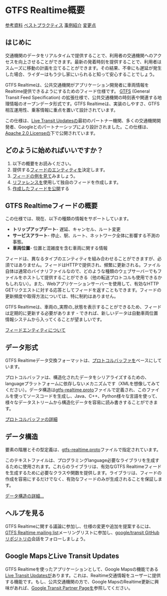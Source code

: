 # GTFS Realtime概要

<div class="landing-page">
   <a class="button" href="reference">参考資料</a>
   <a class="button" href="best-practices">ベストプラクティス</a>
   <a class="button" href="feed-examples">事例紹介</a>
   <a class="button" href="changes">変更点</a>
</div>

## はじめに

交通機関のデータをリアルタイムで提供することで、利用者の交通機関へのアクセスを向上させることができます。最新の発着時刻を提供することで、利用者はスムーズに移動の計画を立てることができます。その結果、不幸にも遅延が発生した場合、ライダーはもう少し家にいられると知って安心することでしょう。

GTFS Realtimeは、公共交通機関がアプリケーション開発者に車両情報をRealtime提供できるようにするためのフィード仕様です。 [GTFS](../schedule/reference) (General Transit Feed Specification) の拡張仕様で、公共交通機関の時刻表や関連する地理情報のオープンデータ形式です。GTFS Realtimeは、実装のしやすさ、GTFS相互運用性、乗客情報に重点を置いて設計されています。

この仕様は、[Live Transit Updatesの](https://developers.google.com/transit/google-transit#LiveTransitUpdates)最初のパートナー機関、多くの交通機関開発者、Googleとのパートナーシップにより設計されました。この仕様は、[Apache 2.0 Licenseの](https://www.apache.org/licenses/LICENSE-2.0.html)下で公開されています。

## どのように始めればいいですか？

1.  以下の概要をお読みください。
2.  提供する[フィードのエンティティを](feed-entities)決定します。
3.  [フィードの例を見て](feed-examples)みましょう。
4.  [リファレンスを](reference)使用して独自のフィードを作成します。
5.  [作成したフィードを公開](best-practices/#feed-publishing-general-practices)する

## GTFS Realtimeフィードの概要

この仕様では、現在、以下の種類の情報をサポートしています。

*   **トリップアップデート**- 遅延、キャンセル、ルート変更
*   **サービスアラート**- 停止、駅、ルート、ネットワーク全体に影響する不測の事態。
*   **車両位置**- 位置と混雑度を含む車両に関する情報

フィードは、異なるタイプのエンティティを組み合わせることができますが、必須ではありません。フィードはHTTPで提供され、頻繁に更新される。ファイル自体は通常のバイナリファイルなので、どのような種類のウェブサーバーでもファイルをホストして提供することができる（他の転送プロトコルも使用できるかもしれない）。また、Webアプリケーションサーバーを使用して、有効なHTTP GETリクエストに対する応答としてフィードを返すこともできます。フィードの更新頻度や取得方法については、特に制約はありません。

GTFS Realtimeは、車両の_実際の_状態を表示することができるため、フィードは定期的に更新する必要があります - できれば、新しいデータは自動車両位置情報システムから入ってくることが望ましいです。

[フィードエンティティについて](feed-entities)

## データ形式

GTFS Realtimeデータ交換フォーマットは、[プロトコルバッファを](https://developers.google.com/protocol-buffers/)ベースにしています。

プロトコルバッファは、構造化されたデータをシリアライズするための、languageプラットフォームに依存しないメカニズムです（XMLを想像してみてください）。データ構造は[gtfs-realtime.proto](proto)ファイルで定義され、このファイルを使ってソースコードを生成し、Java、C++、Python様々な言語を使って、様々なデータストリームから構造化データを容易に読み書きすることができます。

[プロトコルバッファの詳細](https://developers.google.com/protocol-buffers/)

## データ構造

要素の階層とその型定義は、[gtfs-realtime.proto](proto)ファイルで指定されています。

このテキストファイルは、プログラミングlanguage必要なライブラリを生成するために使用されます。これらのライブラリは、有効なGTFS Realtimeフィードを生成するために必要なクラスや関数を提供します。ライブラリは、フィードの作成を容易にするだけでなく、有効なフィードのみが生成されることを保証します。

[データ構造の詳細...](reference)

## ヘルプを見る

GTFS Realtimeに関する議論に参加し、仕様の変更や追加を提案するには、[GTFS Realtime mailing list](https://groups.google.com/group/gtfs-realtime)メーリングリストに参加し、[google/transit GitHub リポジトリの](https://github.com/google/transit)会話をフォローしましょう。

## Google MapsとLive Transit Updates

GTFS Realtimeを使ったアプリケーションとして、Google Mapsの機能である[Live Transit Updatesが](https://developers.google.com/transit/google-transit#LiveTransitUpdates)あります。これは、Realtime交通情報をユーザーに提供する機能です。もし、公共交通機関の方で、Google MapsのRealtime更新に興味があれば、[Google Transit Partner Pageを](https://maps.google.com/help/maps/transit/partners/live-updates.html)参照してください。
